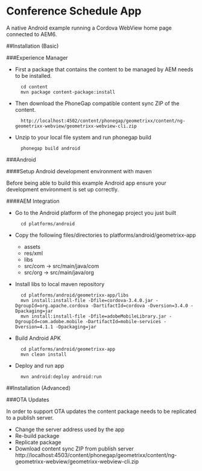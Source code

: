 Conference Schedule App
==================

A native Android example running a Cordova WebView home page connected to AEM6.

##Installation (Basic)

###Experience Manager

* First a package that contains the content to be managed by AEM needs to be installed.

        cd content
        mvn package content-package:install

* Then download the PhoneGap compatible content sync ZIP of the content.

        http://localhost:4502/content/phonegap/geometrixx/content/ng-geometrixx-webview/geometrixx-webview-cli.zip

* Unzip to your local file system and run phonegap build

        phonegap build android

###Android

####Setup Android development environment with maven

Before being able to build this example Android app ensure your development environment is set up correctly.

####AEM Integration


* Go to the Android platform of the phonegap project you just built

        cd platforms/android

* Copy the following files/directories to platforms/android/geometrixx-app
    * assets
    * res/xml
    * libs
    * src/com -> src/main/java/com
    * src/org -> src/main/java/org

* Install libs to local maven repository

        cd platforms/android/geometrixx-app/libs
        mvn install:install-file -Dfile=cordova-3.4.0.jar -DgroupId=org.apache.cordova -DartifactId=cordova -Dversion=3.4.0 -Dpackaging=jar
        mvn install:install-file -Dfile=adobeMobileLibrary.jar -DgroupId=com.adobe.mobile -DartifactId=mobile-services -Dversion=4.1.1 -Dpackaging=jar

* Build Android APK

        cd platforms/android/geometrixx-app
        mvn clean install

* Deploy and run app

        mvn android:deploy android:run


##Installation (Advanced)

###OTA Updates

In order to support OTA updates the content package needs to be replicated to a publish server.

* Change the server address used by the app
* Re-build package
* Replicate package
* Download content sync ZIP from publish server
        http://localhost:4503/content/phonegap/geometrixx/content/ng-geometrixx-webview/geometrixx-webview-cli.zip

